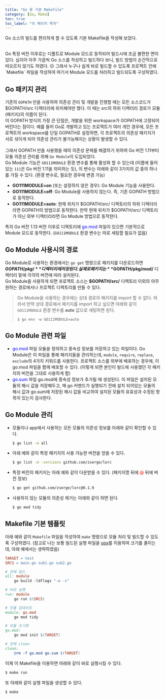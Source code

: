 ```yaml
---
title: "Go 용 기본 Makefile"
category: [Go, Make]
toc: true
toc_label: "이 페이지 목차"
---
```


Go 소스의 빌드를 편리하게 할 수 있도록 기본 Makefile을 작성해 보았다.

<br>
Go 특정 버전 이후로는 디폴트로 Module 모드로 동작되어 빌드시에 조금 불편한 면이 있다. 심지어 아주 가끔씩 Go 소스를 작성하고 빌드하다 보니, 빌드 방법이 순간적으로 떠오르지 않기도 하였다. 😕  
그래서 누구나 쉽게 바로 빌드할 수 있도록 프로젝트 안에 `Makefile` 파일을 작성하여 여기서 Module 모드를 처리하고 빌드되도록 구성하였다.

## Go 패키지 관리
기존의 `GOPATH` 만을 사용하여 의존성 관리 및 개발을 진행할 때는 모든 소스코드가 $GOPATH/src 디렉터리에 위치해야만 했다. 이 때는 src의 하위 디렉터리 경로가 모듈(패키지)의 이름이 된다.  
이 GOPATH 방식의 가장 큰 단점은, 개발을 위한 workspace가 GOPATH에 고정되어 버린다는 점이다. 예를 들어 Go로 개발하고 있는 프로젝트가 여러 개인 경우에, 모든 프로젝트의 workspace를 단일 GOPATH로 설정하면, 각 프로젝트의 의존성 패키지가 서로 섞이게 되어 의존성 관리가 불가능해지는 상황이 발생할 수 있다.  
<br>
그래서 GOPATH 만을 사용했을 때의 의존성 문제를 해결하기 위하여 Go 버전 1.11부터 모듈 의존성 관리를 위해 `Go Module`이 도입되었다.  
Go Module 기능은 `GO111MODULE` 환경 변수를 통해 활성화 할 수 있는데 (이름에 들어있는 `111`은 Go 버전 1.11을 의미하는 듯), 이 변수는 아래와 같이 3가지의 값 중의 하나를 가질 수 있다. (환경 변수로, 필요한 경우에 변경 가능)
- **GO111MODULE=on** (또는 설정하지 않은 경우): Go Module 기능을 사용한다.
- **GO111MODULE=off**: Go Module을 사용하지 않는다. 즉, 기존 GOPATH 방법으로 동작한다.
- **GO111MODULE=auto**: 현재 위치가 $GOPATH/src/ 디렉토리의 하위 디렉터리라면 GOPATH의 방법으로 동작한다. 만약 현재 위치가 $GOPATH/src/ 디렉토리가 아닌 외부 디렉터리라면 Go Module 방법으로 동작한다.

특히 Go 버전 1.13 버전 이후로 디렉토리에 <font color=blue>go.mod</font> 파일이 있으면 기본적으로 Module 모드로 동작한다. (`GO111MODULE` 환경 변수는 따로 세팅할 필요가 없음)

## Go Module 사용시의 경로
Go Module로 사용하는 환경에서는 `go get` 명령으로 패키지를 다운로드하면 **$GOPATH/pkg/** 디렉터리에 저장된다. 실제로 패키지는 **$GOPATH/pkg/mod/** 디렉터리 밑에 각각의 버전에 따라 설치된다.  
Go Module을 사용하게 되면 프로젝트 소스는 **$GOPATH/src/** 디렉토리 이외의 아무 원하는 경로에서나 프로젝트 디렉토리를 만들 수 있다.
>Go Module을 사용하는 경우에는 상대 경로의 패키지를 import 할 수 없다. 따라서 만약 상대 경로에서 패키지를 import 하고 싶으면 아래와 같이 `GO111MODULE` 환경 변수를 **auto** 값으로 세팅하면 된다.
>```shell
>$ go env -w GO111MODULE=auto
>```

## Go Module 관련 파일
- <font color=blue>go.mod</font> 파일
모듈을 정의하고 종속성 정보를 저장하고 있는 파일이다. Go Module은 이 파일을 통해 패키지들을 관리하는데, `module`, `require`, `replace`, `exclude`의 4가지 키워드를 사용한다. 프로젝트 소스를 외부에 배포하는 경우에, 이 go.mod 파일을 함께 배포할 수 있다. (이렇게 되면 본인이 빌드에 사용했던 각 패키지의 버전을 그대로 사용하게 함)
- <font color=blue>go.sum</font> 파일
go.mod에 종속성 정보가 추가될 때 생성된다. 이 파일은 설치된 모듈의 해시 값을 저장해두고, 매 go 커맨드가 실행되기 전에 설치 되어있는 모듈의 해시 값과 go.sum에 저장된 해시 값을 비교하여 설치된 모듈의 유효성과 수정된 항목이 있는지 검사한다.

## Go Module 관리
- 모듈이나 app에서 사용하는 모든 모듈의 의존성 정보를 아래와 같이 확인할 수 있다.
  ```sh
  $ go list -m all
  ```
- 아래 예와 같이 특정 패키지의 사용 가능한 버전을 얻을 수 있다.
  ```sh
  $ go list -m -versions github.com/zserge/lorc
  ```
- 특정 버전의 패키지는 아래 예와 같이 다운받을 수 있다. (패키지명 뒤에 <font color=red>@</font> 뒤에 버전 정보)
  ```sh
  $ go get github.com/zserge/lorc@0.1.9
  ```
- 사용하지 않는 모듈의 의존성 제거는 아래와 같이 하면 된다.
  ```sh
  $ go mod tidy
  ```

## Makefile 기본 템플릿
아래 예와 같이 `Makefile` 파일을 작성하여 `make` 명령으로 모듈 처리 및 빌드할 수 있도록 구성하였다. (참고로 나는 보통 빌드된 실행 파일을 [upx](https://upx.github.io/)를 이용하여 크기를 줄이는데, 아래 예에서는 생략하였음)
```makefile
TARGET = test
SRCS = main.go sub1.go sub2.go

# 전체 빌드
all: module
    go build -ldflags "-w -s"

# 바로 실행
run: module
    go run $(SRCS)

# 모듈 업데이트
module: go.mod
    go mod tidy

# 모듈 초기화
go.mod:
    go mod init $(TARGET)

# 전체 clean
clean:
    @rm -f go.mod go.sum $(TARGET)
```

이제 이 Makefile을 이용하면 아래와 같이 바로 실행시킬 수 있다.
```sh
$ make run
```
또 아래와 같이 실행 파일을 생성할 수 있다.
```sh
$ make
```
